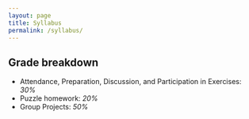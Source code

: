 ```yaml
---
layout: page
title: Syllabus
permalink: /syllabus/
---
```


## Grade breakdown

* Attendance, Preparation, Discussion, and Participation in Exercises: *30%*
* Puzzle homework: *20%*
* Group Projects: *50%*

